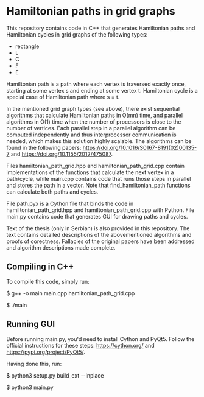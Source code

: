 # Hamiltonian paths in grid graphs

This repository contains code in C++ that generates Hamiltonian paths and Hamiltonian cycles in grid graphs of the following types:
  * rectangle
  * L
  * C
  * F
  * E

Hamiltonian path is a path where each vertex is traversed exactly once, starting at some vertex s and ending at some vertex t.
Hamiltonian cycle is a special case of Hamiltonian path where s = t.

In the mentioned grid graph types (see above), there exist sequential algorithms that calculate Hamiltonian paths in O(mn) time, and parallel algorithms in O(1) time when the number of processors is close to the number of vertices.
Each parallel step in a parallel algorithm can be computed independently and thus interprocessor communication is needed, which makes this solution highly scalable. The algorithms can be found in the following papers: https://doi.org/10.1016/S0167-8191(02)00135-7 and https://doi.org/10.1155/2012/475087.

Files hamiltonian_path_grid.hpp and hamiltonian_path_grid.cpp contain implementations of the functions that calculate the next vertex in a path/cycle, while main.cpp contains code that runs those steps in parallel and stores the path in a vector. Note that find_hamiltonian_path functions can calculate both paths and cycles.

File path.pyx is a Cython file that binds the code in hamiltonian_path_grid.hpp and hamiltonian_path_grid.cpp with Python. File main.py contains code that generates GUI for drawing paths and cycles.

Text of the thesis (only in Serbian) is also provided in this repository. The text contains detailed descriptions of the abovementioned algorithms and proofs of corectness. Fallacies of the original papers have been addressed and algorithm descriptions made complete.

## Compiling in C++
To compile this code, simply run:

  $ g++ -o main main.cpp hamiltonian_path_grid.cpp
  
  $ ./main

## Running GUI
Before running main.py, you'd need to install Cython and PyQt5. Follow the official instructions for these steps: https://cython.org/ and https://pypi.org/project/PyQt5/.

Having done this, run:

  $ python3 setup.py build_ext --inplace
  
  $ python3 main.py

